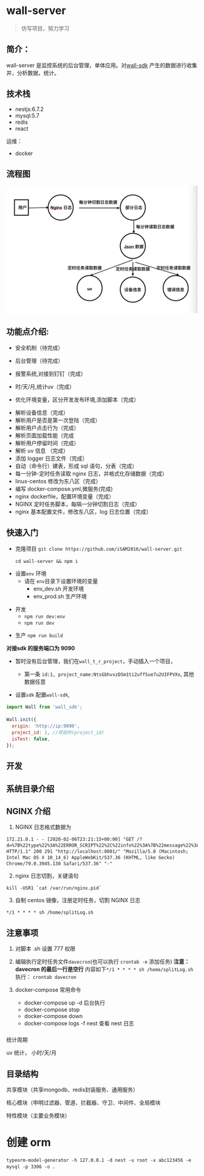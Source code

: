 # wall-server

> 仿写项目，努力学习

## 简介：

wall-server 是监控系统的后台管理，单体应用。对[wall-sdk](https://github.com/iSAM2016/wall-sdk) 产生的数据进行收集并，分析数据，统计。

## 技术栈

- nestjs:6.7.2
- mysql:5.7
- redis
- react

运维：

- docker

## 流程图

![](./jiagou.png)

## 功能点介绍:

- 安全机制（待完成）
- 后台管理（待完成）

- 报警系统,对接到钉钉（完成）
- 时/天/月,统计uv（完成）
- 优化环境变量，区分开发发布环境,添加脚本（完成）
* 解析设备信息（完成）
* 解析用户是否是第一次登陆（完成）
* 解析用户点击行为（完成）
* 解析页面加载性能（完成
* 解析用户停留时间（完成）
* 解析 uv 信息 （完成）
* 添加 logger 日志文件（完成）
* 自动（命令行）建表，形成 sql 语句，分表（完成）
* 每一分钟-定时任务读取 nginx 日志，并格式化存储数据（完成）
* linux-centos 修改为东八区（完成）
* 编写 docker-compose.yml,微服务(完成)
* nginx dockerfile，配置环境变量（完成）
* NGINX 定时任务脚本，每隔一分钟切割日志（完成）
* nginx 基本配置文件，修改东八区，log 日志位置（完成）

## 快速入门

- 克隆项目
  `git clone https://github.com/iSAM2016/wall-server.git`

  `cd wall-server && npm i`

* 设置`env` 环境
  - 请在 `env`目录下设置环境的变量
    -  env_dev.sh 开发环境
    -  env_prod.sh 生产环境

- 开发
  * `npm run dev:env`
  * `npm run dev`

* 生产
  `npm run build`

**对接sdk 的服务端口为 9090**

- 暂时没有后台管理，我们在`wall_t_r_project`，手动插入一个项目，

  - 第一条 `id:1, project_name:NtsGbhvxzDSm1ti2uffSue7u2UIFPVXo`, 其他数据任意

- 设置`sdk`
  配置`wall-sdk`,

```js
import Wall from 'wall_sdk';

Wall.init({
  origin: 'http://ip:9090',
  project_id: 1, //项目的(project_id)
  isTest: false,
});
```

## 开发

## 系统目录介绍

## NGINX 介绍

1. NGINX 日志格式数据为

```
172.21.0.1 - - [2020-02-06T23:21:15+00:00] "GET /?d=%7B%22type%22%3A%22ERROR_SCRIPT%22%2C%22info%22%3A%7B%22message%22%3A%22%E9%9D%99%E6%80%81%E8%B5%84%E6%BA%90%E5%8A%A0%E8%BD%BD%E9%94%99%E8%AF%AF%22%2C%22typeName%22%3A%22script%22%2C%22sourceUrl%22%3A%22https%3A%2F%2Funpkg.com%2Faxios%2Fdist%2Faxios.i.js%22%7D%2C%22options%22%3A%7B%22token%22%3A%229999%22%2C%22origin%22%3A%22http%3A%2F%2Flocalhost%3A9090%22%2C%22isTest%22%3Afalse%2C%22frequency%22%3A1%2C%22userId%22%3A%22wall_KLSkzxldp0fxpyHXOKSuCrMJQoWMoKg2%22%7D%2C%22key%22%3A%22jwQ2ZrE3rOFlOsj19yrIkatrKQBsdRJD%22%2C%22version%22%3A%220.2.2%22%2C%22createTime%22%3A1580905596382%2C%22deviceInfo%22%3A%7B%22deviceName%22%3A%22PC%22%2C%22browserName%22%3A%22chrome%22%2C%22browserVersion%22%3A%2279.0.3945.130%22%2C%22os%22%3A%22web%22%7D%2C%22currentUrl%22%3A%22http%253A%252F%252Flocalhost%253A8001%252F%22%2C%22isUpload%22%3Atrue%7D HTTP/1.1" 200 291 "http://localhost:8001/" "Mozilla/5.0 (Macintosh; Intel Mac OS X 10_14_6) AppleWebKit/537.36 (KHTML, like Gecko) Chrome/79.0.3945.130 Safari/537.36" "-"
```

2.  nginx 日志切割，关键语句

```
kill -USR1 `cat /var/run/nginx.pid`
```

3. 自制 centos 镜像，注册定时任务，切割 NGINX 日志

```
*/1 * * * * sh /home/splitLog.sh
```

## 注意事项

1. 对脚本 .sh 设置 777 权限
2. 编辑执行定时任务文件`davecron`(也可以执行 `crontab -e` 添加任务)
   **注意： davecron 的最后一行是空行**
   内容如下`*/1 * * * * sh /home/splitLog.sh`
   执行： `crontab davecron`

3. docker-compose 常用命令
   - docker-compose up -d 后台执行
   - docker-compose stop
   - docker-compose down
   - docker-compose logs -f nest 查看 nest 日志

### 

统计周期

uv 统计，  小时/天/月



## 目录结构

共享模块（共享mongodb、redis封装服务、通用服务）

核心模块（申明过滤器、管道、拦截器、守卫、中间件、全局模块

特性模块（主要业务模块）

# 创建 orm

`typeorm-model-generator -h 127.0.0.1 -d nest -u root -x abc123456 -e mysql -p 3306 -o .`
